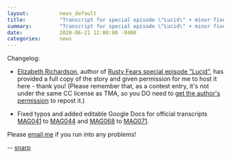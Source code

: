 ```yaml
---
layout:          news_default
title:           "Transcript for special episode \"Lucid\" + minor fixes"
summary:         "Transcript for special episode \"Lucid\" + minor fixes"
date:            2020-06-21 12:00:00 -0400
categories:      news
---
```


Changelog: 

* [Elizabeth Richardson](mailto:delightedmuse@posteo.net), author of [Rusty Fears special episode "Lucid"]({{site.baseurl}}/special/1003-lucid.html), has provided a full copy of the story and given permission for me to host it here - thank you! (Please remember that, as a contest entry, it's not under the same CC license as TMA, so you DO need to [get the author's permission](mailto:delightedmuse@posteo.net) to repost it.)

* Fixed typos and added editable Google Docs for official transcripts [MAG041]({{site.baseurl}}/tma/041.html) to [MAG044]({{site.baseurl}}/tma/044.html) and [MAG068]({{site.baseurl}}/tma/068.html) to [MAG071]({{site.baseurl}}/tma/071.html).

Please [email me](mailto:snarp@snarp.work) if you run into any problems!

-- [snarp](http://snarp.tumblr.com/)